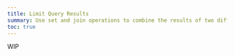 ```yaml
---
title: Limit Query Results
summary: Use set and join operations to combine the results of two different queries.
toc: true
---
```


WIP